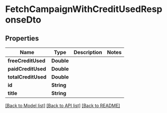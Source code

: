 # FetchCampaignWithCreditUsedResponseDto

## Properties
Name | Type | Description | Notes
------------ | ------------- | ------------- | -------------
**freeCreditUsed** | **Double** |  | 
**paidCreditUsed** | **Double** |  | 
**totalCreditUsed** | **Double** |  | 
**id** | **String** |  | 
**title** | **String** |  | 

[[Back to Model list]](../README.md#documentation-for-models) [[Back to API list]](../README.md#documentation-for-api-endpoints) [[Back to README]](../README.md)


